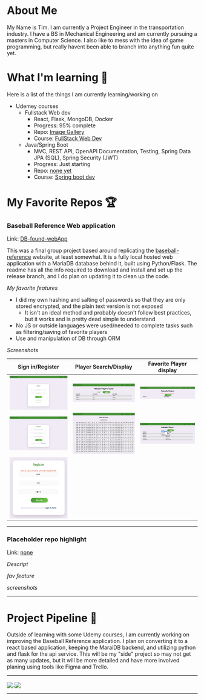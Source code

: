 # About **Me**
My Name is Tim.  I am currently a Project Engineer in the transportation industry.  I have a BS in Mechanical Engineering and am currently pursuing a masters in Computer Science.  I also like to mess with the idea of game programming, but really havent been able to branch into anything fun quite yet.

# What I'm learning 🏫

Here is a list of the things I am currently learning/working on
- Udemey courses
  - Fullstack Web dev
    - React, Flask, MongoDB, Docker
    - Progress: 95% complete
    - Repo: [Image Gallery](https://github.com/tkm3d1a/image-gallery-udemy)
    - Course: [FullStack Web Dev](https://www.udemy.com/course/full-stack-web-development-bootcamp/)
  - Java/Spring Boot
    - MVC, REST API, OpenAPI Documentation, Testing, Spring Data JPA (SQL), Spring Security (JWT)
    - Progress: Just starting
    - Repo: [none yet](#)
    - Course: [Spring boot dev](https://www.udemy.com/course/the-complete-spring-boot-development-bootcamp/)
    
# My Favorite Repos 🏆

### Baseball Reference Web application
Link: [DB-found-webApp](https://github.com/tkm3d1a/DB-found-webApp)

This was a final group project based around replicating the [baseball-reference](https://www.baseball-reference.com/) website, at least somewhat.  It is a fully local hosted web application with a MariaDB database behind it, built using Python/Flask.  The readme has all the info required to download and install and set up the release branch, and I do plan on updating it to clean up the code.

*My favorite features*
- I did my own hashing and salting of passwords so that they are only stored encrypted, and the plain text version is not exposed
  - It isn't an ideal method and probably doesn't follow best practices, but it works and is pretty dead simple to understand
- No JS or outside languages were used/needed to complete tasks such as filtering/saving of favorite players
- Use and manipulation of DB through ORM

*Screenshots*

| Sign in/Register | Player Search/Display | Favorite Player display |
| -------- | -------- | -------- |
| <img src="./ref/webapp_screen/dbWeb_signin.png" alt="Sign In" width=200px /> | <img src="./ref/webapp_screen/dbWeb_playersearch_multiple.png" alt="Sign In" width=200px /> | <img src="./ref/webapp_screen/dbWeb_favplayers_empty.png" alt="Sign In" width=200px /> |
| <img src="./ref/webapp_screen/dbWeb_register.png" alt="Sign In" width=200px /> | <img src="./ref/webapp_screen/dbWeb_playersearch_single.png" alt="Sign In" width=200px /> | <img src="./ref/webapp_screen/dbWeb_favplayers_entries.png" alt="Sign In" width=200px /> |
| <img src="./ref/webapp_screen/dbWeb_register_err.png" alt="Sign In" width=200px /> | | |

---

### Placeholder repo highlight
Link: [none](#about-me)

*Descript*

*fav* *feature*

*screenshots*

---

# Project Pipeline 🔭

Outside of learning with some Udemy courses, I am currently working on improving the Baseball Reference application.  I plan on converting it to a react based application, keeping the MaraiDB backend, and utilizing python and flask for the api service.  This will be my "side" project so may not get as many updates, but it will be more detailed and have more involved planing using tools like Figma and Trello.

---

<a href="https://github.com/anuraghazra/github-readme-stats">
  <img align="center" width=400px src="https://github-readme-stats.vercel.app/api?username=tkm3d1a&count_private=true&show_icons=true&theme=tokyonight&hide=stars,prs" />
</a>
<a href="https://github.com/anuraghazra/github-readme-stats">
  <img align="center" width=260px src="https://github-readme-stats.vercel.app/api/top-langs/?username=tkm3d1a&layout=compact" />
</a>

---
